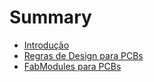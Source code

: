 # Summary

* [Introdução](README.md)
* [Regras de Design para PCBs](regras-de-design.md)
* [FabModules para PCBs](fabmodules-para-pcbs.md)

